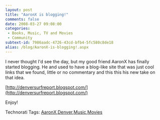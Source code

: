 ```yaml
---
layout: post
title: "AaronX is blogging!"
comments: false
date: 2008-03-27 09:08:00
categories:
 - Books, Music, TV and Movies
 - Community
subtext-id: 7986aadc-4726-43cd-bfb4-5fc580c8de18
alias: /blog/AaronX-is-blogging!.aspx
---
```



I never thought I'd see the day, but my good friend AaronX has finally started blogging. He and used to have a blog-like site that was just cool links that we found, little or no commentary and this this his new take on that idea.

[http://denversurfreport.blogspot.com/](http://denversurfreport.blogspot.com/)

Enjoy!

Technorati Tags: [AaronX](http://technorati.com/tags/AaronX),[Denver](http://technorati.com/tags/Denver),[Music](http://technorati.com/tags/Music),[Movies](http://technorati.com/tags/Movies)
